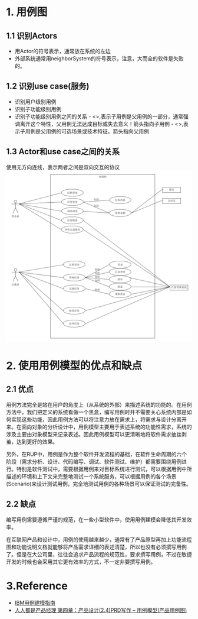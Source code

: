 # 1. 用例图
## 1.1 识别Actors
* 用Actor的符号表示，通常放在系统的左边
* 外部系统通常用neighborSystem的符号表示，注意，大而全的软件是失败的。
## 1.2 识别use case(服务)
* 识别用户级别用例
* 识别子功能级别用例
* 识别子功能级别用例之间的关系 - <<include>>,表示子用例是父用例的一部分，通常强调离开这个特性，父用例无法达成目标或失去意义！箭头指向子用例 - <<extend>>,表示子用例是父用例的可选场景或技术特征。箭头指向父用例
## 1.3 Actor和use case之间的关系
使用无方向连线，表示两者之间是双向交互的协议
![用例图](IMAGE/闲钱快.png)
# 2. 使用用例模型的优点和缺点
## 2.1 优点
用例方法完全是站在用户的角度上（从系统的外部）来描述系统的功能的。在用例方法中，我们把定义的系统看做一个黑盒，编写用例时并不需要关心系统内部是如何实现这些功能，因此用例方法可以将注意力放在需求上，将需求与设计分离开来。在面向对象的分析设计中，用例模型主要用于表述系统的功能性需求，系统的涉及主要由对象模型来记录表述。因此用例模型可以更清晰地将软件需求抽丝剥茧，达到更好的效果。

另外，在RUP中，用例是作为整个软件开发流程的基础，在软件生命周期的六个阶段（需求分析、设计、代码编写、调试、软件测试、维护）都需要围绕用例进行。特别是软件测试中，需要根据用例来对目标系统进行测试，可以根据用例中所描述的环境和上下文来完整地测试一个系统服务，可以根据用例的各个场景(Scenario)来设计测试用例，完全地测试用例的各种场景可以保证测试的完备性。
## 2.2 缺点
编写用例需要遵循严谨的规范，在一些小型软件中，使用用例建模会降低其开发效率。

在互联网产品和设计中，用例的使用越来越少，通常有了产品原型再加上功能流程图和功能说明文档就能够将产品需求详细的表述清楚，所以也没有必须撰写用例了。但是在大公司里，往往会追求产品流程的规范性，要求撰写用例，不过在敏捷开发的时候也会采用其它更有效率的方式，不一定非要撰写用例。
# 3.Reference
* [IBM用例建模指南](https://www.ibm.com/developerworks/cn/rational/r-usecase-atm/)
* [人人都是产品经理 第四章：产品设计(2.4)PRD写作 – 用例模型(产品用例图)](http://www.woshipm.com/pd/114490.html)
